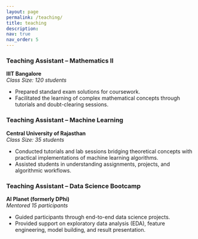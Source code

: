 ```yaml
---
layout: page
permalink: /teaching/
title: teaching
description: 
nav: true
nav_order: 5
---
```



### Teaching Assistant – Mathematics II
**IIIT Bangalore**  
*Class Size: 120 students*  
- Prepared standard exam solutions for coursework.
- Facilitated the learning of complex mathematical concepts through tutorials and doubt-clearing sessions.

### Teaching Assistant – Machine Learning
**Central University of Rajasthan**  
*Class Size: 35 students*  
- Conducted tutorials and lab sessions bridging theoretical concepts with practical implementations of machine learning algorithms.
- Assisted students in understanding assignments, projects, and algorithmic workflows.

### Teaching Assistant – Data Science Bootcamp
**AI Planet (formerly DPhi)**  
*Mentored 15 participants*  
- Guided participants through end-to-end data science projects.
- Provided support on exploratory data analysis (EDA), feature engineering, model building, and result presentation.
